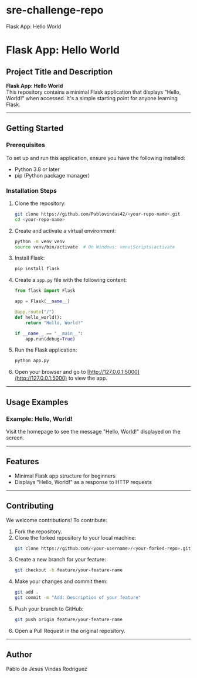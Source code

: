 # sre-challenge-repo
 Flask App: Hello World
# Flask App: Hello World

## Project Title and Description

**Flask App: Hello World**  
This repository contains a minimal Flask application that displays "Hello, World!" when accessed. It's a simple starting point for anyone learning Flask.

---

## Getting Started

### Prerequisites
To set up and run this application, ensure you have the following installed:

- Python 3.8 or later
- pip (Python package manager)

### Installation Steps

1. Clone the repository:
   ```bash
   git clone https://github.com/Pablovindas42/<your-repo-name>.git
   cd <your-repo-name>
   ```

2. Create and activate a virtual environment:
   ```bash
   python -m venv venv
   source venv/bin/activate  # On Windows: venv\Scripts\activate
   ```

3. Install Flask:
   ```bash
   pip install flask
   ```

4. Create a `app.py` file with the following content:
   ```python
   from flask import Flask

   app = Flask(__name__)

   @app.route("/")
   def hello_world():
       return "Hello, World!"

   if __name__ == "__main__":
       app.run(debug=True)
   ```

5. Run the Flask application:
   ```bash
   python app.py
   ```

6. Open your browser and go to [http://127.0.0.1:5000](http://127.0.0.1:5000) to view the app.

---

## Usage Examples

### Example: Hello, World!
Visit the homepage to see the message "Hello, World!" displayed on the screen.

---

## Features

- Minimal Flask app structure for beginners
- Displays "Hello, World!" as a response to HTTP requests

---

## Contributing

We welcome contributions! To contribute:

1. Fork the repository.
2. Clone the forked repository to your local machine:
   ```bash
   git clone https://github.com/<your-username>/<your-forked-repo>.git
   ```
3. Create a new branch for your feature:
   ```bash
   git checkout -b feature/your-feature-name
   ```
4. Make your changes and commit them:
   ```bash
   git add .
   git commit -m "Add: Description of your feature"
   ```
5. Push your branch to GitHub:
   ```bash
   git push origin feature/your-feature-name
   ```
6. Open a Pull Request in the original repository.

---

## Author

Pablo de Jesús Vindas Rodríguez
